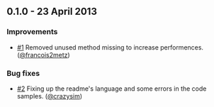 ## 0.1.0 - 23 April 2013

### Improvements

- [#1][] Removed unused method missing to increase performences. ([@francois2metz][])

### Bug fixes

- [#2][] Fixing up the readme's language and some errors in the code samples. ([@crazysim][])

[#1]: https://github.com/yannlugrin/nanoc-sprockets-filter/issues/1
[#2]: https://github.com/yannlugrin/nanoc-sprockets-filter/issues/2
[@francois2metz]: https://github.com/francois2metz
[@crazysim]: https://github.com/crazysim
